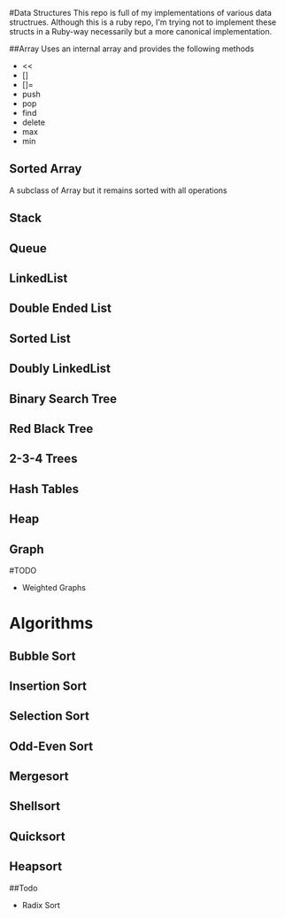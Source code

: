 #Data Structures
This repo is full of my implementations of various data structrues. Although this is a ruby repo, I'm trying not to implement these structs in a Ruby-way necessarily but a more canonical implementation.

##Array
Uses an internal array and provides the following methods

- <<
- []
- []=
- push
- pop
- find
- delete
- max
- min

## Sorted Array

A subclass of Array but it remains sorted with all operations

## Stack

## Queue

## LinkedList

## Double Ended List

## Sorted List

## Doubly LinkedList

## Binary Search Tree

## Red Black Tree

## 2-3-4 Trees

## Hash Tables

## Heap

## Graph

#TODO

- Weighted Graphs

# Algorithms

## Bubble Sort

## Insertion Sort

## Selection Sort

## Odd-Even Sort

## Mergesort

## Shellsort

## Quicksort

## Heapsort

##Todo

- Radix Sort


